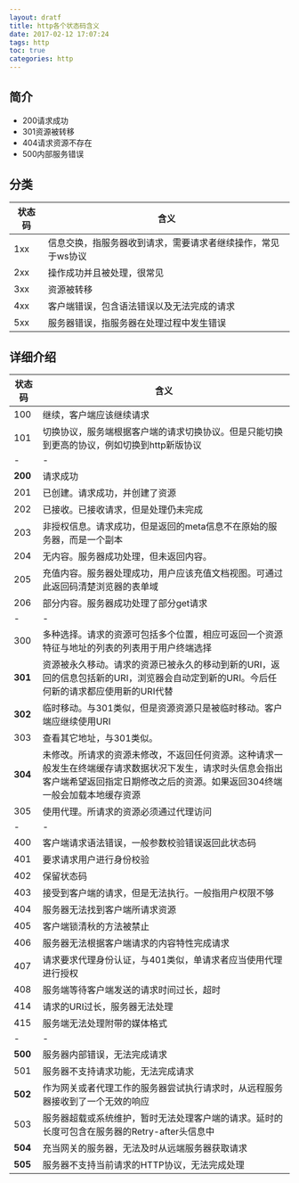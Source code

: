```yaml
---
layout: dratf
title: http各个状态码含义
date: 2017-02-12 17:07:24
tags: http
toc: true
categories: http
---
```


## 简介
- 200请求成功
- 301资源被转移
- 404请求资源不存在
- 500内部服务错误
## 分类

| 状态码 | 含义|
|-------|-----|
|1xx|信息交换，指服务器收到请求，需要请求者继续操作，常见于ws协议|
|2xx|操作成功并且被处理，很常见|
|3xx|资源被转移|
|4xx|客户端错误，包含语法错误以及无法完成的请求|
|5xx|服务器错误，指服务器在处理过程中发生错误|

## 详细介绍

| 状态码| 含义 |
|------|------|
|100|继续，客户端应该继续请求|
|101|切换协议，服务端根据客户端的请求切换协议。但是只能切换到更高的协议，例如切换到http新版协议|
|-|-|
|**200**|请求成功|
|201|已创建。请求成功，并创建了资源|
|202|已接收。已接收请求，但是处理仍未完成|
|203|非授权信息。请求成功，但是返回的meta信息不在原始的服务器，而是一个副本|
|204|无内容。服务器成功处理，但未返回内容。|
|205|充值内容。服务器处理成功，用户应该充值文档视图。可通过此返回码清楚浏览器的表单域|
|206|部分内容。服务器成功处理了部分get请求|
|-|-|
|300|多种选择。请求的资源可包括多个位置，相应可返回一个资源特征与地址的列表的列表用于用户终端选择|
|**301**|资源被永久移动。请求的资源已被永久的移动到新的URI，返回的信息包括新的URI，浏览器会自动定到新的URI。今后任何新的请求都应使用新的URI代替|
|**302**|临时移动。与301类似，但是资源资源只是被临时移动。客户端应继续使用URI|
|303|查看其它地址，与301类似。|
|**304**|未修改。所请求的资源未修改，不返回任何资源。这种请求一般发生在终端缓存请求数据状况下发生，请求时头信息会指出客户端希望返回指定日期修改之后的资源。如果返回304终端一般会加载本地缓存资源|
|305|使用代理。所请求的资源必须通过代理访问|
|-|-|
|400|客户端请求语法错误，一般参数校验错误返回此状态码|
|401|要求请求用户进行身份校验|
|402|保留状态码|
|403|接受到客户端的请求，但是无法执行。一般指用户权限不够|
|404|服务器无法找到客户端所请求资源|
|405|客户端锁清秋的方法被禁止|
|406|服务器无法根据客户端请求的内容特性完成请求|
|407|请求要求代理身份认证，与401类似，单请求者应当使用代理进行授权|
|408|服务端等待客户端发送的请求时间过长，超时|
|414|请求的URI过长，服务器无法处理|
|415|服务端无法处理附带的媒体格式|
|-|-|
|**500**|服务器内部错误，无法完成请求|
|501|服务器不支持请求功能，无法完成请求|
|**502**|作为网关或者代理工作的服务器尝试执行请求时，从远程服务器接收到了一个无效的响应|
|503|服务器超载或系统维护，暂时无法处理客户端的请求。延时的长度可包含在服务器的Retry-after头信息中|
|**504**|充当网关的服务器，无法及时从远端服务器获取请求|
|**505**|服务器不支持当前请求的HTTP协议，无法完成处理|